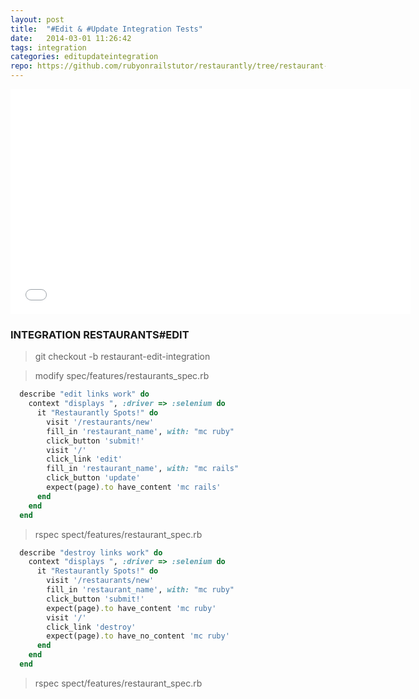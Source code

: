 ```yaml
---
layout: post
title:  "#Edit & #Update Integration Tests"
date:   2014-03-01 11:26:42
tags: integration
categories: editupdateintegration
repo: https://github.com/rubyonrailstutor/restaurantly/tree/restaurant-edit-integration
---
```


<iframe width="640" height="360" src="//www.youtube.com/embed/lZiI4nAWh3M?vq=hd1080" frameborder="0" allowfullscreen></iframe>


### INTEGRATION RESTAURANTS#EDIT

> git checkout -b restaurant-edit-integration

> modify spec/features/restaurants_spec.rb

```ruby
  describe "edit links work" do
    context "displays ", :driver => :selenium do
      it "Restaurantly Spots!" do
        visit '/restaurants/new'
        fill_in 'restaurant_name', with: "mc ruby"
        click_button 'submit!'
        visit '/'
        click_link 'edit'
        fill_in 'restaurant_name', with: "mc rails"
        click_button 'update'
        expect(page).to have_content 'mc rails'
      end
    end
  end

```

> rspec spect/features/restaurant_spec.rb

```ruby
  describe "destroy links work" do
    context "displays ", :driver => :selenium do
      it "Restaurantly Spots!" do
        visit '/restaurants/new'
        fill_in 'restaurant_name', with: "mc ruby"
        click_button 'submit!'
        expect(page).to have_content 'mc ruby'
        visit '/'
        click_link 'destroy'
        expect(page).to have_no_content 'mc ruby'
      end
    end
  end
```

> rspec spect/features/restaurant_spec.rb
